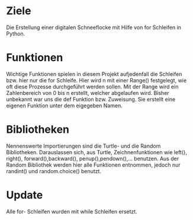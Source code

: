 # Ziele
 Die Erstellung einer digitalen Schneeflocke mit Hilfe von for Schleifen in Python.
 
# Funktionen
Wichtige Funktionen spielen in diesem Projekt aufjedenfall die Schleifen bzw. hier nur die for Schleife.
Hier wird n mit einer Range() festgelegt, wie oft diese Prozesse durchgeführt werden sollen.
Mit der Range wird ein Zahlenbereich von 0 bis n erstellt, welcher abgelaufen wird.
Bisher unbekannt war uns die def Funktion bzw. Zuweisung. Sie erstellt eine eigenen Funktion unter dem eigegeben Namen.

# Bibliotheken
 Nennenswerte Importierungen sind die Turtle- und die Random Bibliotheken.
 Darauslassen sich, aus Turtle, Zeichnenfunktionen wie left(), right(),
 forward(),backward(), penup(),pendown(),... benutzen.
 Aus der Random Bibliothek werden hier alle Funktionen entnommen, jedoch nur 
 randint() und random.choice() benutzt.

# Update
Alle for- Schleifen wurden mit while Schleifen ersetzt.

